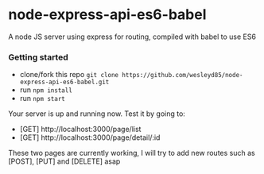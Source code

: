 # node-express-api-es6-babel
A node JS server using express for routing, compiled with babel to use ES6

### Getting started
* clone/fork this repo `git clone https://github.com/wesleyd85/node-express-api-es6-babel.git`
* run `npm install`
* run `npm start`

Your server is up and running now. Test it by going to:
* [GET] http://localhost:3000/page/list
* [GET] http://localhost:3000/page/detail/:id

These two pages are currently working, I will try to add new routes such as [POST], [PUT] and [DELETE] asap